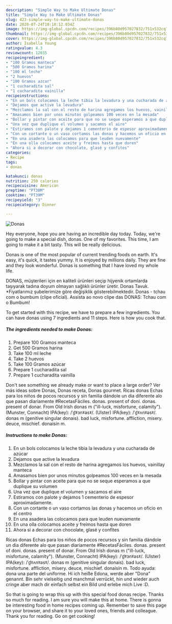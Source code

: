 ```yaml
---
description: "Simple Way to Make Ultimate Donas"
title: "Simple Way to Make Ultimate Donas"
slug: 423-simple-way-to-make-ultimate-donas
date: 2020-07-24T10:18:12.034Z
image: https://img-global.cpcdn.com/recipes/396b80d957027832/751x532cq70/donas-foto-principal.jpg
thumbnail: https://img-global.cpcdn.com/recipes/396b80d957027832/751x532cq70/donas-foto-principal.jpg
cover: https://img-global.cpcdn.com/recipes/396b80d957027832/751x532cq70/donas-foto-principal.jpg
author: Isabella Young
ratingvalue: 4.3
reviewcount: 12035
recipeingredient:
- "100 Gramos manteca"
- "500 Gramos harina"
- "100 ml leche"
- "2 huevos"
- "100 Gramos azcar"
- "1 cucharadita sal"
- "1 cucharadita vainilla"
recipeinstructions:
- "En un bols colocamos la leche tibia la levadura y una cucharada de azúcar"
- "Dejamos que active la levadura"
- "Mezclamos la sal con el resto de harina agregamos los huevos, vainillay manteca"
- "Amasamos bien por unos minutos golpeamos 100 veces en la mesada"
- "Bollar y pintar con aceite para que no se seque esperamos a que duplique su volumen"
- "Una vez que duplique el volumen y sacamos el aire"
- "Estiramos con palote y dejamos 1 cementerio de espesor aproximadamente."
- "Con un cortante o un vaso cortamos las donas y hacemos un oficio en el centro"
- "En una asadera las colocamos para que leuden nuevamente"
- "En una olla colocamos aceite y freímos hasta que doren"
- "Ahora si a decorar con chocolate, glasé y confites"
categories:
- Recipe
tags:
- donas

katakunci: donas 
nutrition: 250 calories
recipecuisine: American
preptime: "PT30M"
cooktime: "PT39M"
recipeyield: "3"
recipecategory: Dinner

---
```



![Donas](https://img-global.cpcdn.com/recipes/396b80d957027832/751x532cq70/donas-foto-principal.jpg)

Hey everyone, hope you are having an incredible day today. Today, we're going to make a special dish, donas. One of my favorites. This time, I am going to make it a bit tasty. This will be really delicious.

Donas is one of the most popular of current trending foods on earth. It's easy, it's quick, it tastes yummy. It is enjoyed by millions daily. They are fine and they look wonderful. Donas is something that I have loved my whole life.

DONAS, müşterileri için en kaliteli ürünleri seçip hijyenik ortamlarda taşıyarak tadına doyum olmayan sağlıklı ürünler üretir. Donas Tavuk. *Fiyatlarımız şubelerimize göre değişiklik gösterebilmektedir. Donas - tchau com o bumbum (clipe oficial). Assista ao novo clipe das DONAS: Tchau com o Bumbum!


To get started with this recipe, we have to prepare a few ingredients. You can have donas using 7 ingredients and 11 steps. Here is how you cook that.

<!--inarticleads1-->

##### The ingredients needed to make Donas:

1. Prepare 100 Gramos manteca
1. Get 500 Gramos harina
1. Take 100 ml leche
1. Take 2 huevos
1. Take 100 Gramos azúcar
1. Prepare 1 cucharadita sal
1. Prepare 1 cucharadita vainilla


Don&#39;t see something we already make or want to place a large order? Ver más ideas sobre Donas, Donas receta, Donas gourmet. Ricas donas Echas para los niños de pocos recursos y sin familia dándole un dia diferente alo que pasan diariamente #RecetasFáciles. donas. present of doni. donas. present of donar. From Old Irish donas m (&#34;ill-luck, misfortune, calamity&#34;). (Munster, Connacht) IPA(key): /ˈd̪ˠɔnˠəsˠ/. (Ulster) IPA(key): /ˈd̪ˠʌnˠəsˠ/. donas m (genitive singular donais). bad luck, misfortune. affliction, misery. deuce, mischief. donaisín m. 

<!--inarticleads2-->

##### Instructions to make Donas:

1. En un bols colocamos la leche tibia la levadura y una cucharada de azúcar
1. Dejamos que active la levadura
1. Mezclamos la sal con el resto de harina agregamos los huevos, vainillay manteca
1. Amasamos bien por unos minutos golpeamos 100 veces en la mesada
1. Bollar y pintar con aceite para que no se seque esperamos a que duplique su volumen
1. Una vez que duplique el volumen y sacamos el aire
1. Estiramos con palote y dejamos 1 cementerio de espesor aproximadamente.
1. Con un cortante o un vaso cortamos las donas y hacemos un oficio en el centro
1. En una asadera las colocamos para que leuden nuevamente
1. En una olla colocamos aceite y freímos hasta que doren
1. Ahora si a decorar con chocolate, glasé y confites


Ricas donas Echas para los niños de pocos recursos y sin familia dándole un dia diferente alo que pasan diariamente #RecetasFáciles. donas. present of doni. donas. present of donar. From Old Irish donas m (&#34;ill-luck, misfortune, calamity&#34;). (Munster, Connacht) IPA(key): /ˈd̪ˠɔnˠəsˠ/. (Ulster) IPA(key): /ˈd̪ˠʌnˠəsˠ/. donas m (genitive singular donais). bad luck, misfortune. affliction, misery. deuce, mischief. donaisín m. Todo ayuda: dona una parte del uniforme. Hi ich heiße Edona, werde aber &#34;Dona&#34; genannt. Bin sehr vielseitig und manchmal verrückt, hin und wieder auch cringe aber mach dir einfach selbst ein Bild und erlebe mich Live :D. 

So that is going to wrap this up with this special food donas recipe. Thanks so much for reading. I am sure you will make this at home. There is gonna be interesting food in home recipes coming up. Remember to save this page on your browser, and share it to your loved ones, friends and colleague. Thank you for reading. Go on get cooking!
